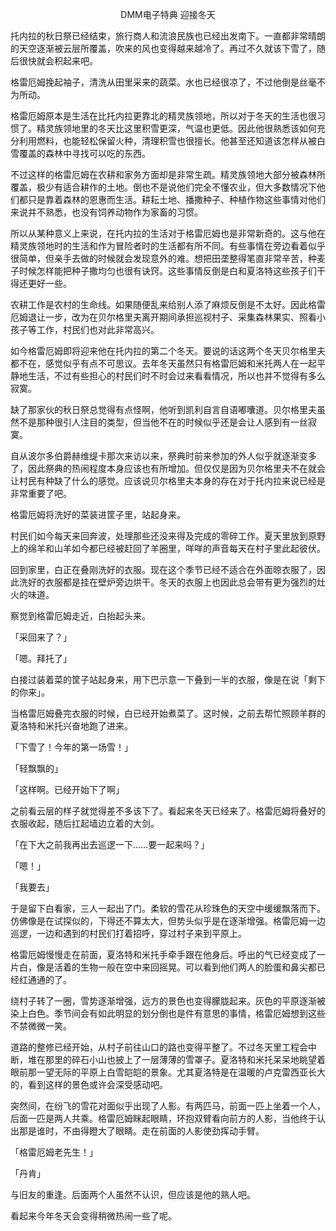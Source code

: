 <p align="center">DMM电子特典 迎接冬天</p>

托内拉的秋日祭已经结束，旅行商人和流浪民族也已经出发南下。一直都非常晴朗的天空逐渐被云层所覆盖，吹来的风也变得越来越冷了。再过不久就该下雪了，随后很快就会积起来吧。

格雷厄姆挽起袖子，清洗从田里采来的蔬菜。水也已经很凉了，不过他倒是丝毫不为所动。

格雷厄姆原本是生活在比托内拉更靠北的精灵族领地，所以对于冬天的生活也很习惯了。精灵族领地里的冬天比这里积雪更深，气温也更低。因此他很熟悉该如何充分利用燃料，也能轻松保留火种，清理积雪也很擅长。他甚至还知道该怎样从被白雪覆盖的森林中寻找可以吃的东西。

不过这样的格雷厄姆在农耕和家务方面却是非常生疏。精灵族领地大部分被森林所覆盖，极少有适合耕作的土地。倒也不是说他们完全不懂农业，但大多数情况下他们都只是靠着森林的恩惠而生活。耕耘土地、播撒种子、种植作物这些事情对他们来说并不熟悉，也没有饲养动物作为家畜的习惯。

所以从某种意义上来说，在托内拉的生活对于格雷厄姆也是非常新奇的。这与他在精灵族领地时的生活和作为冒险者时的生活都有所不同。有些事情在旁边看着似乎很简单，但亲手去做的时候就会发现意外的难。想把田垄整得笔直非常辛苦，种麦子时候怎样能把种子撒均匀也很有诀窍。这些事情反倒是白和夏洛特这些孩子们干得还更好一些。

农耕工作是农村的生命线。如果随便乱来给别人添了麻烦反倒是不太好。因此格雷厄姆退让一步，改为在贝尔格里夫离开期间承担巡视村子、采集森林果实、照看小孩子等工作，村民们也对此非常高兴。

如今格雷厄姆即将迎来他在托内拉的第二个冬天。要说的话这两个冬天贝尔格里夫都不在，感觉似乎有点不可思议。去年冬天虽然只有格雷厄姆和米托两人在一起平静地生活，不过有些担心的村民们时不时会过来看看情况，所以也并不觉得有多么寂寞。

缺了那家伙的秋日祭总觉得有点怪啊，他听到凯利自言自语嘟囔道。贝尔格里夫虽然不是那种很引人注目的类型，但当他不在的时候似乎还是会让人感到有一丝寂寞。

自从波尔多伯爵赫维缇卡那次来访以来，祭典时前来参加的外人似乎就逐渐变多了，因此祭典的热闹程度本身应该也有所增加。但仅仅是因为贝尔格里夫不在就会让村民有种缺了什么的感觉。应该说贝尔格里夫本身的存在对于托内拉来说已经是非常重要了吧。

格雷厄姆将洗好的菜装进筐子里，站起身来。

村民们如今每天来回奔波，处理那些还没来得及完成的零碎工作。夏天里放到原野上的绵羊和山羊如今都已经被赶回了羊圈里，咩咩的声音每天在村子里此起彼伏。

回到家里，白正在叠刚洗好的衣服。现在这个季节已经不适合在外面晾衣服了，因此洗好的衣服都是挂在壁炉旁边烘干。冬天的衣服上也因此总会带有更为强烈的灶火的味道。

察觉到格雷厄姆走近，白抬起头来。

「采回来了？」

「嗯。拜托了」

白接过装着菜的筐子站起身来，用下巴示意一下叠到一半的衣服，像是在说「剩下的你来」。

当格雷厄姆叠完衣服的时候，白已经开始煮菜了。这时候，之前去帮忙照顾羊群的夏洛特和米托兴奋地跑了进来。

「下雪了！今年的第一场雪！」

「轻飘飘的」

「这样啊。已经开始下了啊」

之前看云层的样子就觉得差不多该下了。看起来冬天已经来了。格雷厄姆将叠好的衣服收起，随后扛起墙边立着的大剑。

「在下大之前我再出去巡逻一下……要一起来吗？」

「嗯！」

「我要去」

于是留下白看家，三人一起出了门。柔软的雪花从珍珠色的天空中缓缓飘落而下。仿佛像是在试探似的，下得还不算太大，但势头似乎是在逐渐增强。格雷厄姆一边巡逻，一边和遇到的村民们打着招呼，穿过村子来到平原上。

格雷厄姆慢慢走在前面，夏洛特和米托手牵手跟在他身后。呼出的气已经变成了一片白，像是活着的生物一般在空中来回摇晃。可以看到他们两人的脸蛋和鼻尖都已经红通通的了。

绕村子转了一圈，雪势逐渐增强，远方的景色也变得朦胧起来。灰色的平原逐渐被染上白色。季节间会有如此明显的划分倒也是件有意思的事情，格雷厄姆想到这些不禁微微一笑。

道路的整修已经开始，从村子前往山口的路也变得平整了。不过冬天里工程会中断，堆在那里的碎石小山也披上了一层薄薄的雪罩子。夏洛特和米托呆呆地眺望着眼前那一望无际的平原上白雪皑皑的景象。尤其夏洛特是在温暖的卢克雷西亚长大的，看到这样的景色或许会深受感动吧。

突然间，在纷飞的雪花对面似乎出现了人影。有两匹马，前面一匹上坐着一个人，后面一匹是两人共乘。格雷厄姆眯起眼睛，环抱双臂看向前方的人影，当他终于认出那是谁时，不由得瞪大了眼睛。走在前面的人影使劲挥动手臂。

「格雷厄姆老先生！」

「丹肯」

与旧友的重逢。后面两个人虽然不认识，但应该是他的熟人吧。

看起来今年冬天会变得稍微热闹一些了呢。

